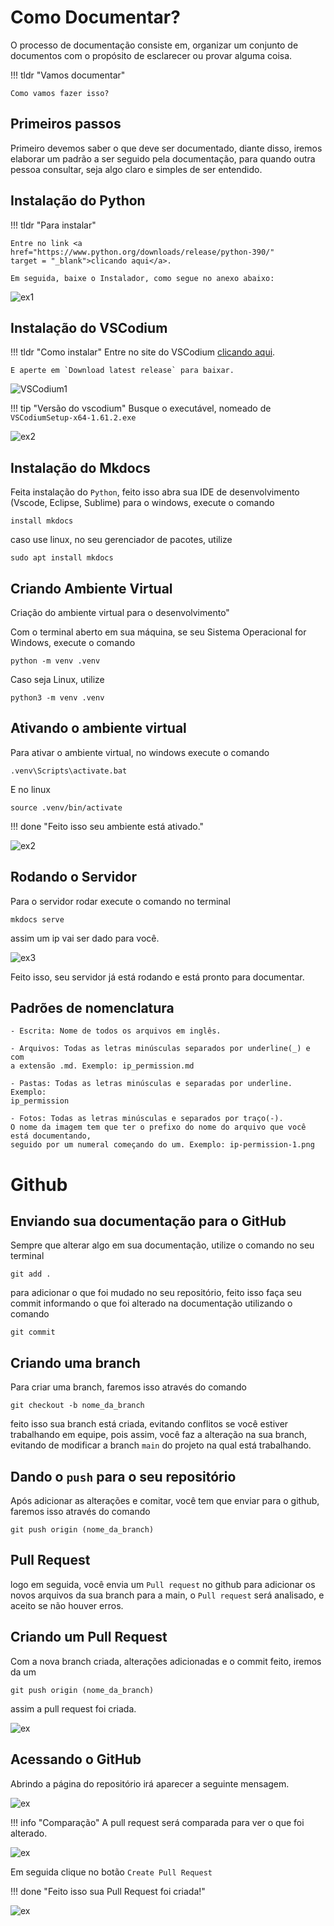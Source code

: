 # Como Documentar? 

O processo de documentação consiste em, organizar um conjunto de documentos com
 o propósito de esclarecer ou provar alguma coisa.

!!! tldr "Vamos documentar"

    Como vamos fazer isso? 

## Primeiros passos

Primeiro devemos saber o que deve ser documentado, diante disso, iremos 
elaborar
um padrão a ser seguido pela documentação, para quando outra pessoa consultar,
seja algo claro e simples de ser entendido.

## Instalação do Python

!!! tldr "Para instalar"

    Entre no link <a href="https://www.python.org/downloads/release/python-390/" 
    target = "_blank">clicando aqui</a>.

    Em seguida, baixe o Instalador, como segue no anexo abaixo:

![ex1](\img\py-01.PNG)

## Instalação do VSCodium

!!! tldr "Como instalar"
    Entre no site do VSCodium <a href="https://vscodium.com/" target = "_blank">
    clicando aqui</a>.
    
    E aperte em `Download latest release` para baixar.

![VSCodium1](\img\vsc-01.PNG)

!!! tip "Versão do vscodium"
    Busque o executável, nomeado de `VSCodiumSetup-x64-1.61.2.exe`

![ex2](\img\vsc-02.png)

## Instalação do Mkdocs

Feita instalação do `Python`, feito isso abra sua IDE de desenvolvimento
(Vscode, Eclipse, Sublime) para o windows, execute o comando 
```
install mkdocs
``` 
caso use linux, no seu gerenciador de pacotes, utilize 
```
sudo apt install mkdocs
```  

## Criando Ambiente Virtual

Criação do ambiente virtual para o desenvolvimento"

Com o terminal aberto em sua máquina, se seu Sistema Operacional for Windows,
execute o comando 
```
python -m venv .venv
```

Caso seja Linux, utilize 
``` 
python3 -m venv .venv
```

## Ativando o ambiente virtual

Para ativar o ambiente virtual, no windows execute o comando 
```
.venv\Scripts\activate.bat
```
    
E no linux 
```
source .venv/bin/activate
```
!!! done "Feito isso seu ambiente está ativado."

![ex2](\img\venv-01.PNG) 

## Rodando o Servidor

Para o servidor rodar execute o comando no terminal 
```
mkdocs serve
```
assim um ip vai ser dado para você. 

![ex3](\img\sv-01.PNG)

Feito isso, seu servidor já está rodando e está pronto para documentar. 

## Padrões de nomenclatura 

    - Escrita: Nome de todos os arquivos em inglês.

    - Arquivos: Todas as letras minúsculas separados por underline(_) e com 
    a extensão .md. Exemplo: ip_permission.md

    - Pastas: Todas as letras minúsculas e separadas por underline. Exemplo:
    ip_permission

    - Fotos: Todas as letras minúsculas e separados por traço(-). 
    O nome da imagem tem que ter o prefixo do nome do arquivo que você 
    está documentando,
    seguido por um numeral começando do um. Exemplo: ip-permission-1.png

# Github
 
## Enviando sua documentação para o GitHub

Sempre que alterar algo em sua documentação, utilize o comando no seu 
terminal
```
git add .
``` 
para adicionar o que foi mudado no seu repositório, feito isso
faça seu commit informando o que foi alterado na documentação utilizando o 
comando 
```
git commit
```  

## Criando uma branch 
    
Para criar uma branch, faremos isso através do comando 
```
git checkout -b nome_da_branch
```
feito isso sua branch está criada, evitando conflitos se você estiver 
trabalhando
em equipe, pois assim, você faz a alteração na sua branch, evitando de 
modificar
a branch `main` do projeto na qual está trabalhando.

## Dando o `push` para o seu repositório

Após adicionar as alterações e comitar, você tem que enviar para o github, 
faremos isso através do comando 
```
git push origin (nome_da_branch)
``` 

## Pull Request 

logo em seguida, você envia um `Pull request` no github para adicionar os 
novos arquivos da sua branch para a main, o `Pull request` será analisado,
e aceito se não houver erros.

## Criando um Pull Request

Com a nova branch criada, alterações adicionadas e o commit feito, iremos 
da um 
```
git push origin (nome_da_branch)
```
assim a pull request foi criada.

![ex](\img\create-pr-02.png) 

## Acessando o GitHub

Abrindo a página do repositório irá aparecer a seguinte mensagem.

![ex](\img\create-pr-03.png)

!!! info "Comparação"
    A pull request será comparada para ver o que foi alterado.

![ex](\img\create-pr-04.png)

Em seguida clique no botão `Create Pull Request` 

!!! done "Feito isso sua Pull Request foi criada!"

![ex](\img\create-pr-05.png)

